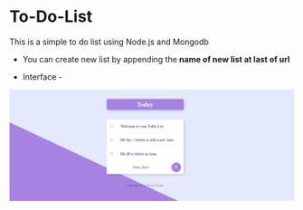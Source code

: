 # To-Do-List


This is a simple to do list using Node.js and Mongodb 


- You can create new list by appending the **name of new list at last of url**


- Interface - 

![todolist](image.png)
